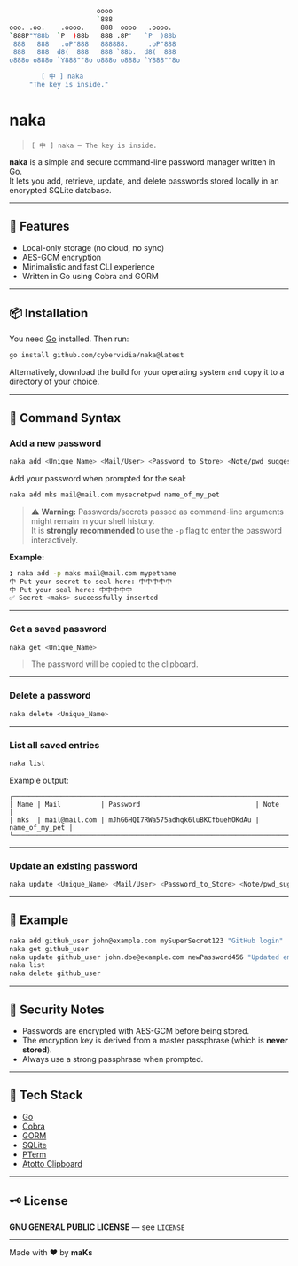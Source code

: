 ```sh
                      oooo                  
                      `888                  
ooo. .oo.    .oooo.    888  oooo   .oooo.   
`888P"Y88b  `P  )88b   888 .8P'   `P  )88b  
 888   888   .oP"888   888888.     .oP"888  
 888   888  d8(  888   888 `88b.  d8(  888  
o888o o888o `Y888""8o o888o o888o `Y888""8o 

        [ 中 ] naka
     "The key is inside."
```

# naka
> `[ 中 ] naka — The key is inside.`

**naka** is a simple and secure command-line password manager written in Go.  
It lets you add, retrieve, update, and delete passwords stored locally in an encrypted SQLite database.

---

## 🚀 Features

- Local-only storage (no cloud, no sync)
- AES-GCM encryption
- Minimalistic and fast CLI experience
- Written in Go using Cobra and GORM

---

## 📦 Installation

You need [Go](https://golang.org/dl/) installed. Then run:

```bash
go install github.com/cybervidia/naka@latest
```

Alternatively, download the build for your operating system and copy it to a directory of your choice.

---

## 🧪 Command Syntax

### Add a new password

```bash
naka add <Unique_Name> <Mail/User> <Password_to_Store> <Note/pwd_suggestion>
```

Add your password when prompted for the seal:

```bash
naka add mks mail@mail.com mysecretpwd name_of_my_pet
```

> ⚠️ **Warning:** Passwords/secrets passed as command-line arguments might remain in your shell history.  
> It is **strongly recommended** to use the `-p` flag to enter the password interactively.

**Example:**

```bash
❯ naka add -p maks mail@mail.com mypetname
中 Put your secret to seal here: 中中中中中
中 Put your seal here: 中中中中中
✅ Secret <maks> successfully inserted
```

---

### Get a saved password

```bash
naka get <Unique_Name>
```

> The password will be copied to the clipboard.

---

### Delete a password

```bash
naka delete <Unique_Name>
```

---

### List all saved entries

```bash
naka list
```

Example output:

```
┌──────────────────────────────────────────────────────────────────────────────┐
| Name | Mail          | Password                             | Note           |
| mks  | mail@mail.com | mJhG6HQI7RWa575adhqk6luBKCfbuehOKdAu | name_of_my_pet |
└──────────────────────────────────────────────────────────────────────────────┘
```

---

### Update an existing password

```bash
naka update <Unique_Name> <Mail/User> <Password_to_Store> <Note/pwd_suggestion>
```

---

## 📌 Example

```bash
naka add github_user john@example.com mySuperSecret123 "GitHub login"
naka get github_user
naka update github_user john.doe@example.com newPassword456 "Updated email"
naka list
naka delete github_user
```

---

## 🔐 Security Notes

- Passwords are encrypted with AES-GCM before being stored.
- The encryption key is derived from a master passphrase (which is **never stored**).
- Always use a strong passphrase when prompted.

---

## 🧱 Tech Stack

- [Go](https://golang.org/)
- [Cobra](https://github.com/spf13/cobra)
- [GORM](https://gorm.io/)
- [SQLite](https://www.sqlite.org/index.html)
- [PTerm](https://github.com/pterm/pterm)
- [Atotto Clipboard](https://github.com/atotto/clipboard)

---

## 🗝️ License

**GNU GENERAL PUBLIC LICENSE** — see `LICENSE`

---

Made with ❤️ by **maKs**
